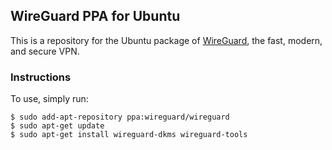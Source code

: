 ## WireGuard PPA for Ubuntu

This is a repository for the Ubuntu package of [WireGuard](https://www.wireguard.com/), the fast, modern, and secure VPN.

### Instructions

To use, simply run:

```
$ sudo add-apt-repository ppa:wireguard/wireguard
$ sudo apt-get update
$ sudo apt-get install wireguard-dkms wireguard-tools
```
